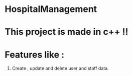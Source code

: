 # HospitalManagement

# This project is made in c++ !!

# Features like :
1. Create , update and delete user and staff data.

